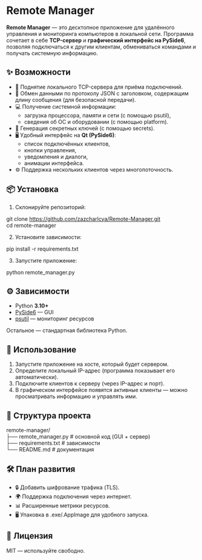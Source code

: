 # **Remote Manager**

**Remote Manager** — это десктопное приложение для удалённого управления и мониторинга компьютеров в локальной сети. Программа сочетает в себе **TCP-сервер** и **графический интерфейс на PySide6**, позволяя подключаться к другим клиентам, обмениваться командами и получать системную информацию.

## **✨ Возможности**

* 🚀 Поднятие локального TCP-сервера для приёма подключений.  
* 📡 Обмен данными по протоколу JSON с заголовком, содержащим длину сообщения (для безопасной передачи).  
* 💻 Получение системной информации:  
  * загрузка процессора, памяти и сети (с помощью psutil),  
  * сведения об ОС и оборудовании (с помощью platform).  
* 🔑 Генерация секретных ключей (с помощью secrets).  
* 🖥 Удобный интерфейс на **Qt (PySide6)**:  
  * список подключённых клиентов,  
  * кнопки управления,  
  * уведомления и диалоги,  
  * анимации интерфейса.  
* ⚙️ Поддержка нескольких клиентов через многопоточность.

## **📦 Установка**

1. Склонируйте репозиторий:

git clone https://github.com/zazcharlcya/Remote-Manager.git  
cd remote-manager

2. Установите зависимости:

pip install \-r requirements.txt

3. Запустите приложение:

python remote\_manager.py

## **⚙️ Зависимости**

* Python **3.10+**  
* [PySide6](https://pypi.org/project/PySide6/) — GUI  
* [psutil](https://pypi.org/project/psutil/) — мониторинг ресурсов

Остальное — стандартная библиотека Python.

## **🚀 Использование**

1. Запустите приложение на хосте, который будет сервером.  
2. Определите локальный IP-адрес (программа показывает его автоматически).  
3. Подключите клиентов к серверу (через IP-адрес и порт).  
4. В графическом интерфейсе появятся активные клиенты — можно просматривать информацию и управлять ими.

## **📂 Структура проекта**

remote-manager/  
├── remote\_manager.py \# основной код (GUI \+ сервер)  
├── requirements.txt \# зависимости  
└── README.md \# документация

## **🛠 План развития**

* 🔒 Добавить шифрование трафика (TLS).  
* 🌍 Поддержка подключения через интернет.  
* 📊 Расширенные метрики ресурсов.  
* 🖥 Упаковка в .exe/.AppImage для удобного запуска.

## **📜 Лицензия**

MIT — используйте свободно.
